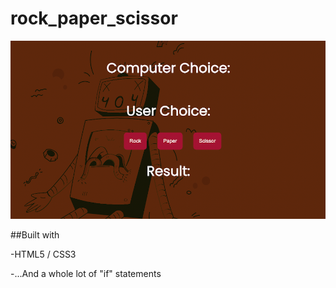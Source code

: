 # rock_paper_scissor

![](./src/Screenshot.png)

##Built with

-HTML5 / CSS3

-...And a whole lot of "if" statements
